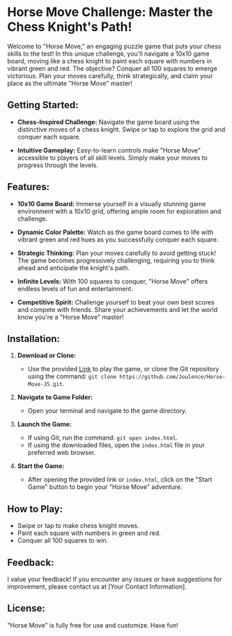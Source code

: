 # Horse Move Challenge: Master the Chess Knight's Path!

Welcome to "Horse Move," an engaging puzzle game that puts your chess skills to the test! In this unique challenge, you'll navigate a 10x10 game board, moving like a chess knight to paint each square with numbers in vibrant green and red. The objective? Conquer all 100 squares to emerge victorious. Plan your moves carefully, think strategically, and claim your place as the ultimate "Horse Move" master!

## Getting Started:

- **Chess-Inspired Challenge:** Navigate the game board using the distinctive moves of a chess knight. Swipe or tap to explore the grid and conquer each square.

- **Intuitive Gameplay:** Easy-to-learn controls make "Horse Move" accessible to players of all skill levels. Simply make your moves to progress through the levels.

## Features:

- **10x10 Game Board:** Immerse yourself in a visually stunning game environment with a 10x10 grid, offering ample room for exploration and challenge.

- **Dynamic Color Palette:** Watch as the game board comes to life with vibrant green and red hues as you successfully conquer each square.

- **Strategic Thinking:** Plan your moves carefully to avoid getting stuck! The game becomes progressively challenging, requiring you to think ahead and anticipate the knight's path.

- **Infinite Levels:** With 100 squares to conquer, "Horse Move" offers endless levels of fun and entertainment.

- **Competitive Spirit:** Challenge yourself to beat your own best scores and compete with friends. Share your achievements and let the world know you're a "Horse Move" master!

## Installation:

1. **Download or Clone:**

   - Use the provided [Link](https://joulence.github.io/Horse-Move-JS/) to play the game, or clone the Git repository using the command: `git clone https://github.com/Joulence/Horse-Move-JS.git`.

2. **Navigate to Game Folder:**

   - Open your terminal and navigate to the game directory.

3. **Launch the Game:**

   - If using Git, run the command: `git open index.html`.
   - If using the downloaded files, open the `index.html` file in your preferred web browser.

4. **Start the Game:**
   - After opening the provided link or `index.html`, click on the "Start Game" button to begin your "Horse Move" adventure.

## How to Play:

- Swipe or tap to make chess knight moves.
- Paint each square with numbers in green and red.
- Conquer all 100 squares to win.

## Feedback:

I value your feedback! If you encounter any issues or have suggestions for improvement, please contact us at [Your Contact Information].

## License:

"Horse Move" is fully free for use and customize. Have fun!
